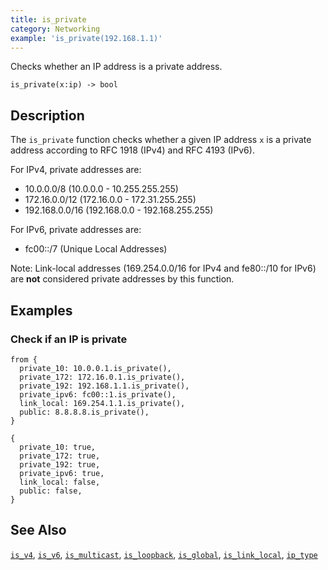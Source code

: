 ```yaml
---
title: is_private
category: Networking
example: 'is_private(192.168.1.1)'
---
```


Checks whether an IP address is a private address.

```tql
is_private(x:ip) -> bool
```

## Description

The `is_private` function checks whether a given IP address `x` is a private
address according to RFC 1918 (IPv4) and RFC 4193 (IPv6).

For IPv4, private addresses are:
- 10.0.0.0/8 (10.0.0.0 - 10.255.255.255)
- 172.16.0.0/12 (172.16.0.0 - 172.31.255.255)
- 192.168.0.0/16 (192.168.0.0 - 192.168.255.255)

For IPv6, private addresses are:
- fc00::/7 (Unique Local Addresses)

Note: Link-local addresses (169.254.0.0/16 for IPv4 and fe80::/10 for IPv6)
are **not** considered private addresses by this function.

## Examples

### Check if an IP is private

```tql
from {
  private_10: 10.0.0.1.is_private(),
  private_172: 172.16.0.1.is_private(),
  private_192: 192.168.1.1.is_private(),
  private_ipv6: fc00::1.is_private(),
  link_local: 169.254.1.1.is_private(),
  public: 8.8.8.8.is_private(),
}
```

```tql
{
  private_10: true,
  private_172: true,
  private_192: true,
  private_ipv6: true,
  link_local: false,
  public: false,
}
```

## See Also

[`is_v4`](/reference/functions/is_v4),
[`is_v6`](/reference/functions/is_v6),
[`is_multicast`](/reference/functions/is_multicast),
[`is_loopback`](/reference/functions/is_loopback),
[`is_global`](/reference/functions/is_global),
[`is_link_local`](/reference/functions/is_link_local),
[`ip_type`](/reference/functions/ip_type)